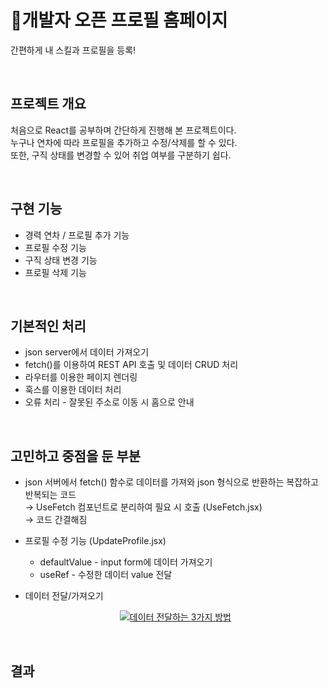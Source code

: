 # :bust_in_silhouette:개발자 오픈 프로필 홈페이지
간편하게 내 스킬과 프로필을 등록!

<br />

## 프로젝트 개요
처음으로 React를 공부하며 간단하게 진행해 본 프로젝트이다. <br />
누구나 연차에 따라 프로필을 추가하고 수정/삭제를 할 수 있다. <br />
또한, 구직 상태를 변경할 수 있어 취업 여부를 구분하기 쉽다.

<br />

## 구현 기능
- 경력 연차 / 프로필 추가 기능
- 프로필 수정 기능
- 구직 상태 변경 기능
- 프로필 삭제 기능

<br />

## 기본적인 처리
- json server에서 데이터 가져오기
- fetch()를 이용하여 REST API 호출 및 데이터 CRUD 처리
- 라우터를 이용한 페이지 렌더링
- 훅스를 이용한 데이터 처리
- 오류 처리 - 잘못된 주소로 이동 시 홈으로 안내

<br />

## 고민하고 중점을 둔 부분
- json 서버에서 fetch() 함수로 데이터를 가져와 json 형식으로 반환하는 복잡하고 반복되는 코드 <br />
  → UseFetch 컴포넌트로 분리하여 필요 시 호출 (UseFetch.jsx) <br />
  → 코드 간결해짐
- 프로필 수정 기능 (UpdateProfile.jsx)
  - defaultValue - input form에 데이터 가져오기
  - useRef - 수정한 데이터 value 전달
- 데이터 전달/가져오기
  <div style="text-align:center">
    
  [![데이터 전달하는 3가지 방법](https://velog-readme-stats.vercel.app/api?name=knk00&slug=React-리액트-값-전달)](https://velog.io/@knk00/React-%EB%A6%AC%EC%95%A1%ED%8A%B8-%EA%B0%92-%EC%A0%84%EB%8B%AC)
  
  </div>

<br />

## 결과
